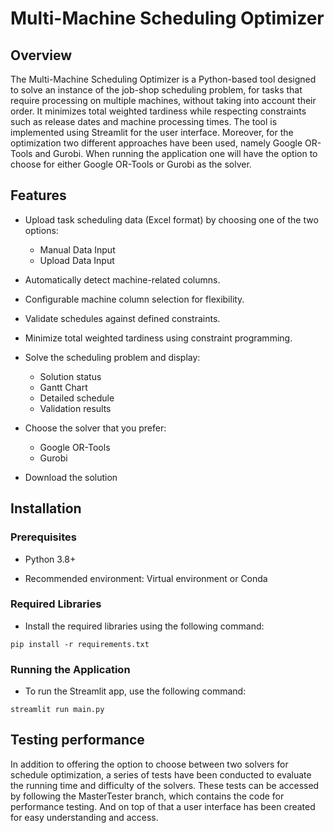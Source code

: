 # Multi-Machine Scheduling Optimizer

## Overview

The Multi-Machine Scheduling Optimizer is a Python-based tool designed to solve an instance of the job-shop scheduling problem, for tasks that require processing on multiple machines, without taking into account their order. It minimizes total weighted tardiness while respecting constraints such as release dates and machine processing times. The tool is implemented using Streamlit for the user interface. Moreover, for the optimization two different approaches have been used, namely Google OR-Tools and Gurobi. When running the application one will have the option to choose for either Google OR-Tools or Gurobi as the solver.

## Features

* Upload task scheduling data (Excel format) by choosing one of the two options:
    - Manual Data Input
    - Upload Data Input
 
* Automatically detect machine-related columns.

* Configurable machine column selection for flexibility.

* Validate schedules against defined constraints.

* Minimize total weighted tardiness using constraint programming.

* Solve the scheduling problem and display:
    - Solution status
    - Gantt Chart
    - Detailed schedule
    - Validation results

* Choose the solver that you prefer:
    - Google OR-Tools
    - Gurobi
 
* Download the solution

## Installation

### Prerequisites

* Python 3.8+

* Recommended environment: Virtual environment or Conda

### Required Libraries

* Install the required libraries using the following command:

`pip install -r requirements.txt`

### Running the Application

* To run the Streamlit app, use the following command:

`streamlit run main.py`

## Testing performance

In addition to offering the option to choose between two solvers for schedule optimization, a series of tests have been conducted to evaluate the running time and difficulty of the solvers. These tests can be accessed by following the MasterTester branch, which contains the code for performance testing. And on top of that a user interface has been created for easy understanding and access.

